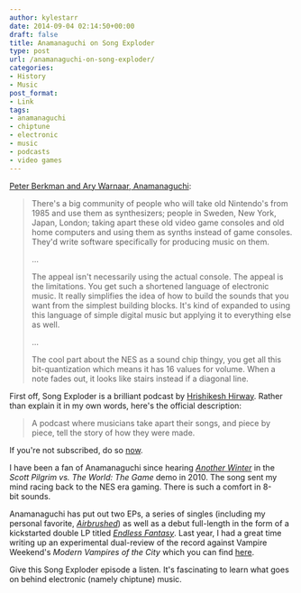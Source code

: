 ```yaml
---
author: kylestarr
date: 2014-09-04 02:14:50+00:00
draft: false
title: Anamanaguchi on Song Exploder
type: post
url: /anamanaguchi-on-song-exploder/
categories:
- History
- Music
post_format:
- Link
tags:
- anamanaguchi
- chiptune
- electronic
- music
- podcasts
- video games
---
```


[Peter Berkman and Ary Warnaar, Anamanaguchi](https://itunes.apple.com/us/podcast/anamanaguchi-prom-night/id788236947?i=318439225&mt=2):


<blockquote>There's a big community of people who will take old Nintendo's from 1985 and use them as synthesizers; people in Sweden, New York, Japan, London; taking apart these old video game consoles and old home computers and using them as synths instead of game consoles. They'd write software specifically for producing music on them.

...

The appeal isn't necessarily using the actual console. The appeal is the limitations. You get such a shortened language of electronic music. It really simplifies the idea of how to build the sounds that you want from the simplest building blocks. It's kind of expanded to using this language of simple digital music but applying it to everything else as well.

...

The cool part about the NES as a sound chip thingy, you get all this bit-quantization which means it has 16 values for volume. When a note fades out, it looks like stairs instead if a diagonal line.</blockquote>


First off, Song Exploder is a brilliant podcast by [Hrishikesh Hirway](http://en.wikipedia.org/wiki/Hrishikesh_Hirway). Rather than explain it in my own words, here's the official description:


<blockquote>A podcast where musicians take apart their songs, and piece by piece, tell the story of how they were made.</blockquote>


If you're not subscribed, do so [now](https://itunes.apple.com/us/podcast/song-exploder/id788236947?mt=2).

I have been a fan of Anamanaguchi since hearing [_Another Winter_](https://itunes.apple.com/us/album/another-winter/id387240763?i=387240935) in the _Scott Pilgrim vs. The World: The Game_ demo in 2010. The song sent my mind racing back to the NES era gaming. There is such a comfort in 8-bit sounds.

Anamanaguchi has put out two EPs, a series of singles (including my personal favorite, [_Airbrushed_](https://itunes.apple.com/us/album/airbrushed/id439716555?i=439716575)) as well as a debut full-length in the form of a kickstarted double LP titled [_Endless Fantasy_](https://itunes.apple.com/us/album/endless-fantasy/id628657245). Last year, I had a great time writing up an experimental dual-review of the record against Vampire Weekend's _Modern Vampires of the City_ which you can find [here](http://thestarrlist.com/2013/05/16/dual-review-anamanaguchi-vs-vampire-weekend/).

Give this Song Exploder episode a listen. It's fascinating to learn what goes on behind electronic (namely chiptune) music.
